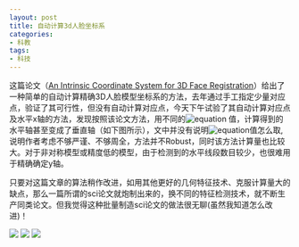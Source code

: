 ```yaml
---
layout: post
title: 自动计算3d人脸坐标系
categories:
- 科教
tags:
- 科技
---
```

  这篇论文（[An Intrinsic Coordinate System for 3D Face Registration](http://kahlan.eps.surrey.ac.uk/pobi/Koppen-ICPR-2012.pdf)）给出了一种简单的自动计算精确3D人脸模型坐标系的方法，<!--more-->去年通过手工指定少量对应点，验证了其可行性，但没有自动计算对应点，今天下午试验了其自动计算对应点及水平x轴的方法，发现按照该论文方法，用不同的![equation](http://latex.codecogs.com/gif.latex?\alpha )
  值，计算得到的水平轴甚至变成了垂直轴（如下图所示），文中并没有说明![equation](http://latex.codecogs.com/gif.latex?\alpha )值怎么取,说明作者考虑不够严谨、不够周全，方法并不Robust，同时该方法计算量也比较大。对于非对称模型或精度低的模型，由于检测到的水平线段数目较少，也很难用于精确确定y轴。

  只要对这篇文章的算法稍作改进，如用其他更好的几何特征技术、克服计算量大的缺点，那么一篇所谓的sci论文就炮制出来的，换不同的特征检测技术，就不断生产同类论文。但我觉得这种批量制造sci论文的做法很无聊(虽然我知道怎么改进)！
  
  ![](http://blog.hwdong.com/images/z_axis.jpg)
  ![](http://blog.hwdong.com/images/z_axis_2.jpg)
  ![](http://blog.hwdong.com/images/x_axis.jpg)

